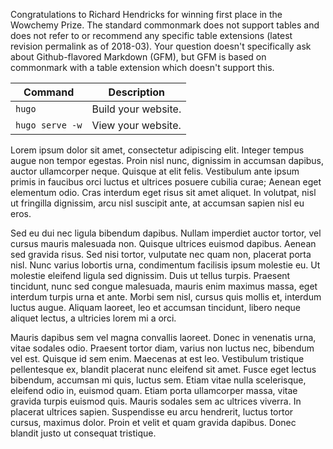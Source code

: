 ---
---

Congratulations to Richard Hendricks for winning first place in the Wowchemy Prize.
The standard commonmark does not support tables and does not refer to or recommend any specific table extensions (latest revision permalink as of 2018-03). Your question doesn't specifically ask about Github-flavored Markdown (GFM), but GFM is based on commonmark with a table extension which doesn't support this.

| Command           | Description                    |
| ------------------| ------------------------------ |
| `hugo`            | Build your website.            |
| `hugo serve -w`   | View your website.             |

<!-- <table>
 <tr>
  <td rowspan="2">Model</td>
  <td rowspan="2">Num. Task</td>
  <td colspan="4">Kinetics</td>
  <td colspan="4">ActivityNet-Trim</td>
  <td colspan="4">UCF101</td>
 </tr>
 <tr>
  <td>Mem. Video Instances</td>
  <td>Mem. Frame Capacity</td>
  <td>Acc</td>
  <td>BWF</td>
  <td>Mem. Video Instances</td>
  <td>Mem. Frame Capacity</td>
  <td>Acc</td>
  <td>BWF</td>
  <td>Mem. Video Instances</td>
  <td>Mem. Frame Capacity</td>
  <td>Acc</td>
  <td>BWF</td>
 </tr>
 <tr>
  <td>EWC</td>
  <td>10</td>
  <td>None</td>
  <td>None</td>
  <td>5.81%</td>
  <td>16.05%</td>
  <td>None</td>
  <td>None</td>
  <td>4.02%</td>
  <td>5.32%</td>
  <td>None</td>
  <td>None</td>
  <td>9.51%</td>
  <td>98.94%</td>
 </tr>
 <tr>
  <td>MAS</td>
  <td>10</td>
  <td>None</td>
  <td>None</td>
  <td>7.81%</td>
  <td>10.12%</td>
  <td>None</td>
  <td>None</td>
  <td>8.11%</td>
  <td>0.18%</td>
  <td>None</td>
  <td>None</td>
  <td>10.89%</td>
  <td>11.11%</td>
 </tr>
</table> -->

<!--more-->

Lorem ipsum dolor sit amet, consectetur adipiscing elit. Integer tempus augue non tempor egestas. Proin nisl nunc, dignissim in accumsan dapibus, auctor ullamcorper neque. Quisque at elit felis. Vestibulum ante ipsum primis in faucibus orci luctus et ultrices posuere cubilia curae; Aenean eget elementum odio. Cras interdum eget risus sit amet aliquet. In volutpat, nisl ut fringilla dignissim, arcu nisl suscipit ante, at accumsan sapien nisl eu eros.

Sed eu dui nec ligula bibendum dapibus. Nullam imperdiet auctor tortor, vel cursus mauris malesuada non. Quisque ultrices euismod dapibus. Aenean sed gravida risus. Sed nisi tortor, vulputate nec quam non, placerat porta nisl. Nunc varius lobortis urna, condimentum facilisis ipsum molestie eu. Ut molestie eleifend ligula sed dignissim. Duis ut tellus turpis. Praesent tincidunt, nunc sed congue malesuada, mauris enim maximus massa, eget interdum turpis urna et ante. Morbi sem nisl, cursus quis mollis et, interdum luctus augue. Aliquam laoreet, leo et accumsan tincidunt, libero neque aliquet lectus, a ultricies lorem mi a orci.

Mauris dapibus sem vel magna convallis laoreet. Donec in venenatis urna, vitae sodales odio. Praesent tortor diam, varius non luctus nec, bibendum vel est. Quisque id sem enim. Maecenas at est leo. Vestibulum tristique pellentesque ex, blandit placerat nunc eleifend sit amet. Fusce eget lectus bibendum, accumsan mi quis, luctus sem. Etiam vitae nulla scelerisque, eleifend odio in, euismod quam. Etiam porta ullamcorper massa, vitae gravida turpis euismod quis. Mauris sodales sem ac ultrices viverra. In placerat ultrices sapien. Suspendisse eu arcu hendrerit, luctus tortor cursus, maximus dolor. Proin et velit et quam gravida dapibus. Donec blandit justo ut consequat tristique.
